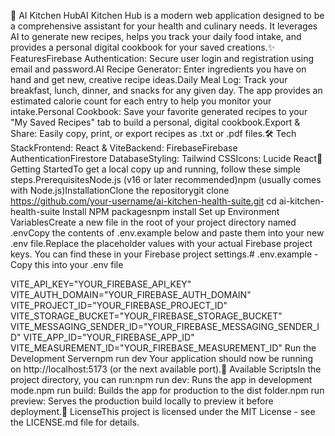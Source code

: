 🍳 AI Kitchen HubAI Kitchen Hub is a modern web application designed to be a comprehensive assistant for your health and culinary needs. It leverages AI to generate new recipes, helps you track your daily food intake, and provides a personal digital cookbook for your saved creations.✨ FeaturesFirebase Authentication: Secure user login and registration using email and password.AI Recipe Generator: Enter ingredients you have on hand and get new, creative recipe ideas.Daily Meal Log: Track your breakfast, lunch, dinner, and snacks for any given day. The app provides an estimated calorie count for each entry to help you monitor your intake.Personal Cookbook: Save your favorite generated recipes to your "My Saved Recipes" tab to build a personal, digital cookbook.Export & Share: Easily copy, print, or export recipes as .txt or .pdf files.🛠️ Tech StackFrontend: React & ViteBackend: FirebaseFirebase AuthenticationFirestore DatabaseStyling: Tailwind CSSIcons: Lucide React🚀 Getting StartedTo get a local copy up and running, follow these simple steps.PrerequisitesNode.js (v16 or later recommended)npm (usually comes with Node.js)InstallationClone the repositorygit clone https://github.com/your-username/ai-kitchen-health-suite.git
cd ai-kitchen-health-suite
Install NPM packagesnpm install
Set up Environment VariablesCreate a new file in the root of your project directory named .envCopy the contents of .env.example below and paste them into your new .env file.Replace the placeholder values with your actual Firebase project keys. You can find these in your Firebase project settings.# .env.example - Copy this into your .env file

VITE_API_KEY="YOUR_FIREBASE_API_KEY"
VITE_AUTH_DOMAIN="YOUR_FIREBASE_AUTH_DOMAIN"
VITE_PROJECT_ID="YOUR_FIREBASE_PROJECT_ID"
VITE_STORAGE_BUCKET="YOUR_FIREBASE_STORAGE_BUCKET"
VITE_MESSAGING_SENDER_ID="YOUR_FIREBASE_MESSAGING_SENDER_ID"
VITE_APP_ID="YOUR_FIREBASE_APP_ID"
VITE_MEASUREMENT_ID="YOUR_FIREBASE_MEASUREMENT_ID"
Run the Development Servernpm run dev
Your application should now be running on http://localhost:5173 (or the next available port).📜 Available ScriptsIn the project directory, you can run:npm run dev: Runs the app in development mode.npm run build: Builds the app for production to the dist folder.npm run preview: Serves the production build locally to preview it before deployment.📄 LicenseThis project is licensed under the MIT License - see the LICENSE.md file for details.
